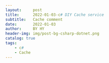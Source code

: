 ```yaml
---
layout:     post
title:      2022-01-03-c# DIY Cache service
subtitle:   Cache comment
date:       2022-01-03
author:     BY HY
header-img: img/post-bg-csharp-dotnet.png
catalog: true
tags:
    - c#
    - Cache
---
```



